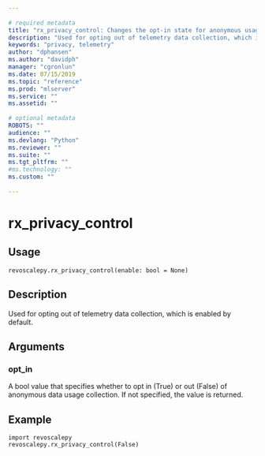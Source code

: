 ```yaml
--- 
 
# required metadata 
title: "rx_privacy_control: Changes the opt-in state for anonymous usage collection (revoscalepy)" 
description: "Used for opting out of telemetry data collection, which is enabled by default." 
keywords: "privacy, telemetry" 
author: "dphansen"
ms.author: "davidph" 
manager: "cgronlun" 
ms.date: 07/15/2019
ms.topic: "reference" 
ms.prod: "mlserver" 
ms.service: "" 
ms.assetid: "" 
 
# optional metadata 
ROBOTS: "" 
audience: "" 
ms.devlang: "Python" 
ms.reviewer: "" 
ms.suite: "" 
ms.tgt_pltfrm: "" 
#ms.technology: "" 
ms.custom: "" 
 
---
```


# rx_privacy_control


 


## Usage



```
revoscalepy.rx_privacy_control(enable: bool = None)
```





## Description

Used for opting out of telemetry data collection, which is enabled by default.


## Arguments


### opt_in

A bool value that specifies whether to opt in (True) or out (False) of anonymous data usage collection.
If not specified, the value is returned.


## Example



```
import revoscalepy
revoscalepy.rx_privacy_control(False)
```

